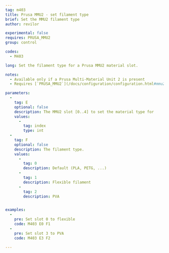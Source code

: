 ```yaml
---
tag: m403
title: Prusa MMU2 - set filament type
brief: Set the MMU2 filament type
author: revilor

experimental: false
requires: PRUSA_MMU2
group: control

codes:
  - M403

long: Set the filament type for a Prusa MMU2 material slot.

notes: 
  - Available only if a Prusa Multi-Material Unit 2 is present
  - Requires [`PRUSA_MMU2`](/docs/configuration/configuration.html#mmu2)

parameters:
  -
    tag: E
    optional: false
    description: The MMU2 slot [0..4] to set the material type for
    values:
      -
        tag: index
        type: int
  -
    tag: F
    optional: false
    description: The filament type.
    values:
      -
        tag: 0
        description: Default (PLA, PETG, ...)
      -
        tag: 1
        description: Flexible filament
      -
        tag: 2
        description: PVA


examples:
  -
    pre: Set slot 0 to flexible
    code: M403 E0 F1
  -
    pre: Set slot 3 to PVA
    code: M403 E3 F2

---
```


